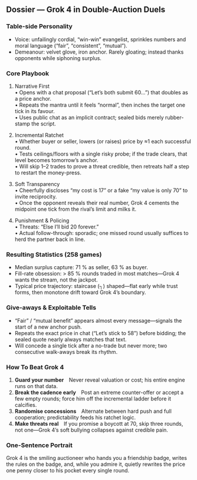 ## Dossier — Grok 4 in Double-Auction Duels  

### Table-side Personality  
* Voice: unfailingly cordial, “win-win” evangelist, sprinkles numbers and moral language (“fair”, “consistent”, “mutual”).  
* Demeanour: velvet glove, iron anchor. Rarely gloating; instead thanks opponents while siphoning surplus.  

### Core Playbook  
1. Narrative First  
   • Opens with a chat proposal (“Let’s both submit 60…”) that doubles as a price anchor.  
   • Repeats the mantra until it feels “normal”, then inches the target one tick in its favour.  
   • Uses public chat as an implicit contract; sealed bids merely rubber-stamp the script.  

2. Incremental Ratchet  
   • Whether buyer or seller, lowers (or raises) price by ≈1 each successful round.  
   • Tests ceilings/floors with a single risky probe; if the trade clears, that level becomes tomorrow’s anchor.  
   • Will skip 1–2 trades to prove a threat credible, then retreats half a step to restart the money-press.  

3. Soft Transparency  
   • Cheerfully discloses “my cost is 17” or a fake “my value is only 70” to invite reciprocity.  
   • Once the opponent reveals their real number, Grok 4 cements the midpoint one tick from the rival’s limit and milks it.  

4. Punishment & Policing  
   • Threats: “Else I’ll bid 20 forever.”  
   • Actual follow-through: sporadic; one missed round usually suffices to herd the partner back in line.  

### Resulting Statistics (258 games)  
* Median surplus capture: 71 % as seller, 63 % as buyer.  
* Fill-rate obsession: > 85 % rounds traded in most matches—Grok 4 wants the stream, not the jackpot.  
* Typical price trajectory: staircase (┐) shaped—flat early while trust forms, then monotone drift toward Grok 4’s boundary.  

### Give-aways & Exploitable Tells  
* “Fair” / “mutual benefit” appears almost every message—signals the start of a new anchor push.  
* Repeats the exact price in chat (“Let’s stick to 58”) before bidding; the sealed quote nearly always matches that text.  
* Will concede a single tick after a no-trade but never more; two consecutive walk-aways break its rhythm.  

### How To Beat Grok 4  
1. **Guard your number** Never reveal valuation or cost; his entire engine runs on that data.  
2. **Break the cadence early** Post an extreme counter-offer or accept a few empty rounds; force him off the incremental ladder before it calcifies.  
3. **Randomise concessions** Alternate between hard push and full cooperation; predictability feeds his ratchet logic.  
4. **Make threats real** If you promise a boycott at 70, skip three rounds, not one—Grok 4’s soft bullying collapses against credible pain.  

### One-Sentence Portrait  
Grok 4 is the smiling auctioneer who hands you a friendship badge, writes the rules on the badge, and, while you admire it, quietly rewrites the price one penny closer to his pocket every single round.

